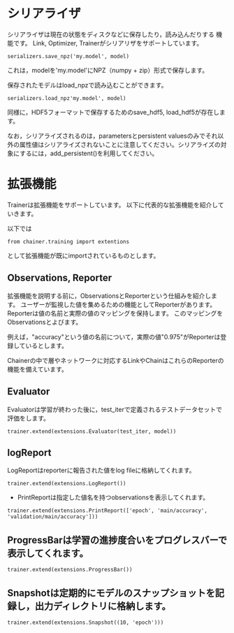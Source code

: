 # シリアライザ

シリアライザは現在の状態をディスクなどに保存したり，読み込んだりする
機能です。
Link, Optimizer, Trainerがシリアリザをサポートしています。

```
serializers.save_npz('my.model', model)
```

これは，modelを'my.model'にNPZ（numpy + zip）形式で保存します。

保存されたモデルはload_npzで読み込むことができます。

```
serializers.load_npz'my.model', model)
```

同様に，HDF5フォーマットで保存するためのsave_hdf5, load_hdf5が存在します。

なお，シリアライズされるのは，parametersとpersistent valuesのみでそれ以外の属性値はシリアライズされないことに注意してください。シリアライズの対象にするには，add_persistent()を利用してください。


# 拡張機能

Trainerは拡張機能をサポートしています。
以下に代表的な拡張機能を紹介していきます。

以下では

```
from chainer.training import extentions
```

として拡張機能が既にimportされているものとします。

## Observations, Reporter

拡張機能を説明する前に，ObservationsとReporterという仕組みを紹介します。
ユーザーが監視した値を集めるための機能としてReporterがあります。
Reporterは値の名前と実際の値のマッピングを保持します。
このマッピングをObservationsとよびます。

例えば，"accuracy"という値の名前について，実際の値"0.975"がReporterは登録しているとします。

Chainerの中で層やネットワークに対応するLinkやChainはこれらのReporterの機能を備えています。


## Evaluator

Evaluatorは学習が終わった後に，test_iterで定義されるテストデータセットで評価をします。

```
trainer.extend(extensions.Evaluator(test_iter, model))
```

## logReport

LogReportはreporterに報告された値をlog fileに格納してくれます。

```
trainer.extend(extensions.LogReport())
```

* PrintReportは指定した値名を持つobservationsを表示してくれます。
```
trainer.extend(extensions.PrintReport(['epoch', 'main/accuracy', 'validation/main/accuracy']))
```

## ProgressBarは学習の進捗度合いをプログレスバーで表示してくれます。
```
trainer.extend(extensions.ProgressBar())
```

## Snapshotは定期的にモデルのスナップショットを記録し，出力ディレクトリに格納します。
```
trainer.extend(extensions.Snapshot((10, 'epoch')))
```


